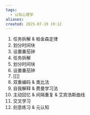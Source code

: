```yaml
---
tags:
  - 认知心理学
aliases: 
created: 2025-07-19 19:12
---
```

1. 任务拆解 & 帕金森定律
2. 划分时间块
3. 设置番茄钟
4. 任务拆解
5. 划分时间块
6. 设置番茄钟
7. [[]]
8. 双重编码 & 类比法
9. 自我解释 & 费曼学习法
10. 主动回忆 & 间隔重复 & 艾宾浩斯曲线
11. 交叉学习
12. 刻意练习 & 元认知
